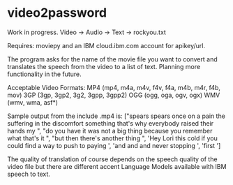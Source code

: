 # video2password

Work in progress.  Video -> Audio -> Text -> rockyou.txt  

Requires: moviepy and an IBM cloud.ibm.com account for apikey/url.

The program asks for the name of the movie file you want to convert and translates the speech from the video to a list of text.  Planning more functionality in the future.  

Acceptable Video Formats:
        MP4 (mp4, m4a, m4v, f4v, f4a, m4b, m4r, f4b, mov)
        3GP (3gp, 3gp2, 3g2, 3gpp, 3gpp2)
        OGG (ogg, oga, ogv, ogx)
        WMV (wmv, wma, asf*)

Sample output from the include .mp4 is: ["spears spears once on a pain the suffering in the discomfort something that's why everybody raised their hands my ", "do you have it was not a big thing because you remember what that's it ", "but then there's another thing ", 'Hey Lori this cold if you could find a way to push to paying ', 'and and and never stopping ', 'first ']

The quality of translation of course depends on the speech quality of the video file but there are different accent Language Models available with IBM speech to text.
